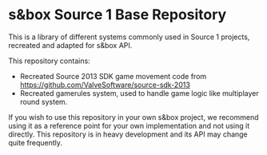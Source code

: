 # s&box Source 1 Base Repository

This is a library of different systems commonly used in Source 1 projects, recreated and adapted for s&box API.

This repository contains:
- Recreated Source 2013 SDK game movement code from https://github.com/ValveSoftware/source-sdk-2013
- Recreated gamerules system, used to handle game logic like multiplayer round system.

If you wish to use this repository in your own s&box project, we recommend using it as a reference point for your own implementation and not using it directly. This repository is in heavy development and its API may change quite frequently. 
